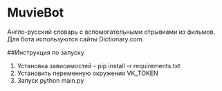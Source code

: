 # MuvieBot
Англо-русский словарь с вспомогательными отрывками из фильмов.
Для бота используются сайты Dictionary.com.

##Инструкция по запуску
1. Установка зависимостей - pip install -r requirements.txt
2. Установить переменную окружения VK_TOKEN
3. Запуск python main.py
